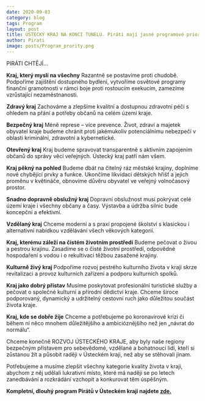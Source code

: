 ```yaml
---
date: 2020-09-03
category: blog
tags: Program 
layout: post
title: ÚSTECKÝ KRAJ NA KONCI TUNELU. Piráti mají jasné programové priority
author: Pirati
image: posts/Program_prority.png
---
```


PIRÁTI CHTĚJÍ…

**Kraj, který myslí na všechny**
Razantně se postavíme proti chudobě. Podpoříme zajištění dostupného bydlení, vytvoříme osvětové programy finanční gramotnosti v rámci boje proti rostoucím exekucím, zamezíme vzrůstající nezaměstnanosti.

**Zdravý kraj**
Zachováme a zlepšíme kvalitní a dostupnou zdravotní péči s ohledem na přání a potřeby občanů na celém území kraje.

**Bezpečný kraj**
Méně represe – více prevence. Život, zdraví a majetek obyvatel kraje budeme chránit proti jakémukoliv potenciálnímu nebezpečí v oblasti kriminální, zdravotní a kybernetické.

**Otevřený kraj**
Kraj budeme spravovat transparentně s aktivním zapojením občanů do správy věcí veřejných. Ústecký kraj patří nám všem.

**Kraj pěkný na pohled**
Budeme dbát na čitelný ráz městské krajiny, doplníme nové chybějící prvky a funkce. Ukončíme likvidaci dětských hřišť a jejich proměnu v květináče, obnovíme důvěru obyvatel ve veřejný volnočasový prostor.

**Snadno dopravně obslužný kraj**
Dopravní obslužnost musí pokrývat celé území kraje i všechny občany a časy. Výstavba a údržba silnic bude koncepční a efektivní.

**Vzdělaný kraj**
Chceme moderní a s praxí propojené školství s klasickou i alternativní nabídkou vzdělávání všech věkových kategorií.

**Kraj, kterému záleží na čistém životním prostředí**
Budeme pečovat o živou a pestrou krajinu. Zasadíme se o čisté životní prostředí, odpovědné hospodaření s vodou i o rekultivaci těžbou zasažené krajiny. 

**Kulturně živý kraj**
Podpoříme rozvoj pestrého kulturního života v kraji skrze revitalizaci a provoz kulturních zařízení a podporu kulturních spolků.

**Kraj jako dobrý přístav**
Musíme poskytovat profesionální turistické služby a pečovat o společné kulturní a přírodní dědictví kraje. Chceme široce podporovaný, dynamický a udržitelný cestovní ruch jako důležitou součást života kraje.

**Kraj, kde se dobře žije**
Chceme a potřebujeme po koronavirové krizi či během ní něco mnohem důležitějšího a ambicióznějšího než jen „návrat do normálu“.

Chceme konečně ROZVOJ ÚSTECKÉHO KRAJE, aby byly naše regiony bezpečným přístavem pro sebevědomé, vzdělané a bohatnoucí lidi, kteří si zůstanou žít a působit raději v Ústeckém kraji, než aby se stěhovali jinam.

Potřebujeme a musíme zlepšit všechny kategorie kvality života v kraji, abychom z něj udělali lukrativní místo, které má naději se po letech zanedbávání a rozkrádání vzchopit a konkurovat těm úspěšným.

**Kompletní, dlouhý program Pirátů v Ústeckém kraji najdete [zde.](https://piratiuk.cz/velky-plan-program/)**
